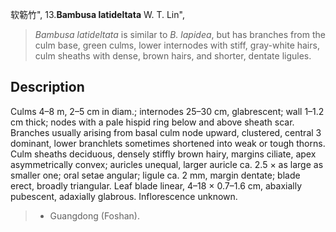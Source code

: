 软簕竹",
13.**Bambusa latideltata** W. T. Lin",

> *Bambusa latideltata* is similar to *B. lapidea*, but has branches from the culm base, green culms, lower internodes with stiff, gray-white hairs, culm sheaths with dense, brown hairs, and shorter, dentate ligules.

## Description
Culms 4–8 m, 2–5 cm in diam.; internodes 25–30 cm, glabrescent; wall 1–1.2 cm thick; nodes with a pale hispid ring below and above sheath scar. Branches usually arising from basal culm node upward, clustered, central 3 dominant, lower branchlets sometimes shortened into weak or tough thorns. Culm sheaths deciduous, densely stiffly brown hairy, margins ciliate, apex asymmetrically convex; auricles unequal, larger auricle ca. 2.5 × as large as smaller one; oral setae angular; ligule ca. 2 mm, margin dentate; blade erect, broadly triangular. Leaf blade linear, 4–18 × 0.7–1.6 cm, abaxially pubescent, adaxially glabrous. Inflorescence unknown.

> * Guangdong (Foshan).
